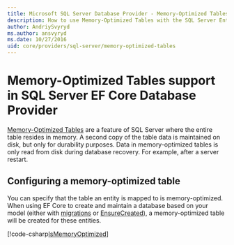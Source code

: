 ```yaml
---
title: Microsoft SQL Server Database Provider - Memory-Optimized Tables - EF Core
description: How to use Memory-Optimized Tables with the SQL Server Entity Framework Core Database Provider
author: AndriySvyryd
ms.author: ansvyryd
ms.date: 10/27/2016
uid: core/providers/sql-server/memory-optimized-tables
---
```

# Memory-Optimized Tables support in SQL Server EF Core Database Provider

[Memory-Optimized Tables](/sql/relational-databases/in-memory-oltp/memory-optimized-tables) are a feature of SQL Server where the entire table resides in memory. A second copy of the table data is maintained on disk, but only for durability purposes. Data in memory-optimized tables is only read from disk during database recovery. For example, after a server restart.

## Configuring a memory-optimized table

You can specify that the table an entity is mapped to is memory-optimized. When using EF Core to create and maintain a database based on your model (either with [migrations](xref:core/managing-schemas/migrations/index) or [EnsureCreated](/dotnet/api/Microsoft.EntityFrameworkCore.Storage.IDatabaseCreator.EnsureCreated)), a memory-optimized table will be created for these entities.

[!code-csharp[IsMemoryOptimized](../../../../samples/core/SqlServer/InMemory/InMemoryContext.cs?name=IsMemoryOptimized)]
